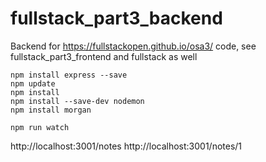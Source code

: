 # fullstack_part3_backend
Backend for https://fullstackopen.github.io/osa3/ code, see fullstack_part3_frontend and fullstack as well

```
npm install express --save
npm update
npm install
npm install --save-dev nodemon
npm install morgan

npm run watch
```
http://localhost:3001/notes
http://localhost:3001/notes/1

